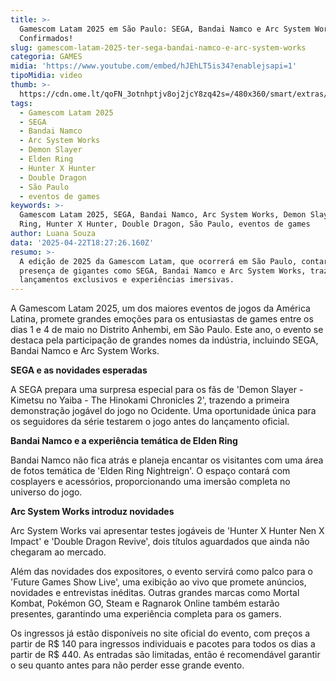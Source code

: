 ```yaml
---
title: >-
  Gamescom Latam 2025 em São Paulo: SEGA, Bandai Namco e Arc System Works
  Confirmados!
slug: gamescom-latam-2025-ter-sega-bandai-namco-e-arc-system-works
categoria: GAMES
midia: 'https://www.youtube.com/embed/hJEhLT5is34?enablejsapi=1'
tipoMidia: video
thumb: >-
  https://cdn.ome.lt/qoFN_3otnhptjv8oj2jcY8zq42s=/480x360/smart/extras/conteudos/unnamed_Z3cGrnV.png
tags:
  - Gamescom Latam 2025
  - SEGA
  - Bandai Namco
  - Arc System Works
  - Demon Slayer
  - Elden Ring
  - Hunter X Hunter
  - Double Dragon
  - São Paulo
  - eventos de games
keywords: >-
  Gamescom Latam 2025, SEGA, Bandai Namco, Arc System Works, Demon Slayer, Elden
  Ring, Hunter X Hunter, Double Dragon, São Paulo, eventos de games
author: Luana Souza
data: '2025-04-22T18:27:26.160Z'
resumo: >-
  A edição de 2025 da Gamescom Latam, que ocorrerá em São Paulo, contará com a
  presença de gigantes como SEGA, Bandai Namco e Arc System Works, trazendo
  lançamentos exclusivos e experiências imersivas.
---
```


A Gamescom Latam 2025, um dos maiores eventos de jogos da América Latina, promete grandes emoções para os entusiastas de games entre os dias 1 e 4 de maio no Distrito Anhembi, em São Paulo. Este ano, o evento se destaca pela participação de grandes nomes da indústria, incluindo SEGA, Bandai Namco e Arc System Works.

**SEGA e as novidades esperadas**

A SEGA prepara uma surpresa especial para os fãs de 'Demon Slayer - Kimetsu no Yaiba - The Hinokami Chronicles 2', trazendo a primeira demonstração jogável do jogo no Ocidente. Uma oportunidade única para os seguidores da série testarem o jogo antes do lançamento oficial.

**Bandai Namco e a experiência temática de Elden Ring**

Bandai Namco não fica atrás e planeja encantar os visitantes com uma área de fotos temática de 'Elden Ring Nightreign'. O espaço contará com cosplayers e acessórios, proporcionando uma imersão completa no universo do jogo.

**Arc System Works introduz novidades**

Arc System Works vai apresentar testes jogáveis de 'Hunter X Hunter Nen X Impact' e 'Double Dragon Revive', dois títulos aguardados que ainda não chegaram ao mercado.

Além das novidades dos expositores, o evento servirá como palco para o 'Future Games Show Live', uma exibição ao vivo que promete anúncios, novidades e entrevistas inéditas. Outras grandes marcas como Mortal Kombat, Pokémon GO, Steam e Ragnarok Online também estarão presentes, garantindo uma experiência completa para os gamers.

Os ingressos já estão disponíveis no site oficial do evento, com preços a partir de R$ 140 para ingressos individuais e pacotes para todos os dias a partir de R$ 440. As entradas são limitadas, então é recomendável garantir o seu quanto antes para não perder esse grande evento.
